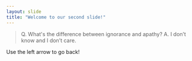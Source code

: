 ```yaml
---
layout: slide
title: "Welcome to our second slide!"
---
```

> Q. What's the difference between ignorance and apathy?
> A. I don’t know and I don’t care.

Use the left arrow to go back!
